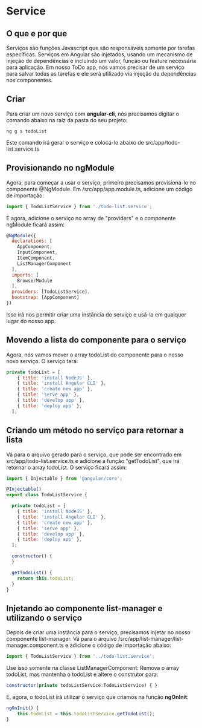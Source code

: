 # Service

O que e por que
------------
Serviços são funções Javascript que são responsáveis somente por tarefas específicas. Serviços em Angular são injetados, usando um mecanismo de injeção de dependências e incluindo um valor, função ou feature necessária para aplicação. Em nosso ToDo app, nós vamos precisar de um serviço para salvar todas as tarefas e ele será utilizado via injeção de dependências nos componentes. 


Criar
------------
Para criar um novo serviço com **angular-cli**, nós precisamos digitar o comando abaixo na raiz da pasta do seu projeto: 

    ng g s todoList

Este comando irá gerar o serviço e colocá-lo abaixo de src/app/todo-list.service.ts


Provisionando no ngModule 
------------

Agora, para começar a usar o serviço, primeiro precisamos provisioná-lo no componente @NgModule.
Em /src/app/app.module.ts, adicione um código de importação:

```javascript
import { TodoListService } from './todo-list.service';
```

E agora, adicione o serviço no array de "providers" e o componente ngModule ficará assim:


```javascript
@NgModule({
  declarations: [
    AppComponent,
    InputComponent,
    ItemComponent,
    ListManagerComponent
  ],
  imports: [
    BrowserModule
  ],
  providers: [TodoListService],
  bootstrap: [AppComponent]
})
```

Isso irá nos permitir criar uma instância do serviço e usá-la em qualquer lugar do nosso app.

Movendo a lista do componente para o serviço
------------
Agora, nós vamos mover o array todoList do componente para o nosso novo serviço. O serviço terá: 

```javascript
private todoList = [
    { title: 'install NodeJS' },
    { title: 'install Angular CLI' },
    { title: 'create new app' },
    { title: 'serve app' },
    { title: 'develop app' },
    { title: 'deploy app' },
  ];
```

Criando um método no serviço para retornar a lista
------------
Vá para o arquivo gerado para o serviço, que pode ser encontrado em src/app/todo-list.service.ts e adicione a função "getTodoList", que irá retornar o array todoList. O serviço ficará assim:

```javascript
import { Injectable } from '@angular/core';

@Injectable()
export class TodoListService {

  private todoList = [
    { title: 'install NodeJS' },
    { title: 'install Angular CLI' },
    { title: 'create new app' },
    { title: 'serve app' },
    { title: 'develop app' },
    { title: 'deploy app' },
  ];

  constructor() {
  }

  getTodoList() {
    return this.todoList;
  }
}
```

Injetando ao componente list-manager e utilizando o serviço
------------
Depois de criar uma instância para o serviço, precisamos injetar no nosso componente list-manager. Vá para o arquivo /src/app/list-manager/list-manager.component.ts e adicione o código de importação abaixo: 

```javascript
import { TodoListService } from '../todo-list.service'; 
```

Use isso somente na classe ListManagerComponent: Remova o array todoList, mas mantenha o todoList e altere o construtor para:

```javascript
constructor(private todoListService:TodoListService) { }
```

E, agora, o todoList irá utilizar o serviço que criamos na função **ngOnInit**:

```javascript
ngOnInit() {
    this.todoList = this.todoListService.getTodoList();
}
```
